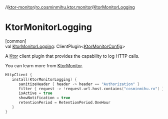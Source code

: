 //[ktor-monitor](../../index.md)/[ro.cosminmihu.ktor.monitor](index.md)/[KtorMonitorLogging](-ktor-monitor-logging.md)

# KtorMonitorLogging

[common]\
val [KtorMonitorLogging](-ktor-monitor-logging.md): ClientPlugin&lt;[KtorMonitorConfig](-ktor-monitor-config/index.md)&gt;

A [Ktor](https://ktor.io/) client plugin that provides the capability to log HTTP calls.

You can learn more from [KtorMonitor](https://github.com/CosminMihuMDC/KtorMonitor).

```kotlin
HttpClient {
   install(KtorMonitorLogging) {
      sanitizeHeader { header -> header == "Authorization" }
      filter { request -> !request.url.host.contains("cosminmihu.ro") }
      isActive = true
      showNotification = true
      retentionPeriod = RetentionPeriod.OneHour
   }
}
```
